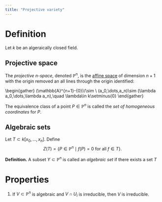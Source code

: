 ```yaml
---
title: "Projective variety"
---
```




# Definition
Let $k$ be an algeraically closed field. 

## Projective space
The _projective $n$-space_, denoted $\mathbb{P}^n$, is the [affine space](<notes/ntpy/Definitions/Algebraic geometry/Affine space.md>) of dimension $n+1$ with the origin removed an all lines through the origin identified: 

\begin{gather}
(\mathbb{A}^{n+1}-\{0\})/\sim \\
(a_0,\dots,a_n)\sim (\lambda a_0,\dots,\lambda a_n),\quad \lambda\in k\setminus\{0\}
\end{gather}


The equivalence class of a point $P\in\mathbb{P}^n$ is called the _set of homogeneous coordinates_ for $P$.

## Algebraic sets
Let $T\subset k[x_0,\dots,x_n]$. Define
$$
Z(T)=\{P\in\mathbb{P}^n\mid f(P)=0\text{ for all }f\in T\}.
$$

**Definition.** A subset $Y\subset\mathbb{P}^n$ is called an _algebraic set_ if there exists a set $T$

# Properties
1. If $V\subset \mathbb{P}^n$ is algebraic and $V\cap U_i$ is irreducible, then $V$ is irreducible.